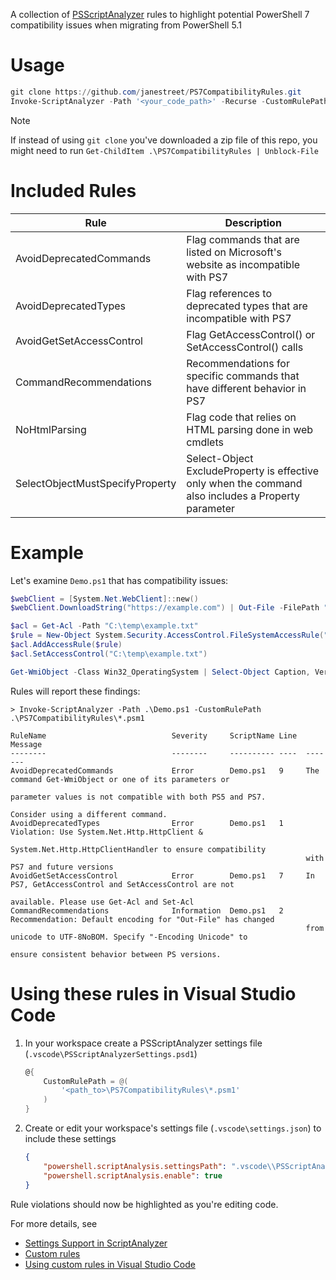 A collection of [PSScriptAnalyzer](https://github.com/PowerShell/PSScriptAnalyzer) rules to highlight
potential PowerShell 7 compatibility issues when migrating from PowerShell 5.1

# Usage
```powershell
git clone https://github.com/janestreet/PS7CompatibilityRules.git
Invoke-ScriptAnalyzer -Path '<your_code_path>' -Recurse -CustomRulePath .\PS7CompatibilityRules\*.psm1
```

> [!NOTE]
> If instead of using `git clone` you've downloaded a zip file of this repo, you might need to run `Get-ChildItem .\PS7CompatibilityRules | Unblock-File`


# Included Rules
| Rule                            | Description                                                                                         |
| ------------------------------- | --------------------------------------------------------------------------------------------------- |
| AvoidDeprecatedCommands         | Flag commands that are listed on Microsoft's website as incompatible with PS7                       |
| AvoidDeprecatedTypes            | Flag references to deprecated types that are incompatible with PS7                                  |
| AvoidGetSetAccessControl        | Flag GetAccessControl() or SetAccessControl() calls                                                 |
| CommandRecommendations          | Recommendations for specific commands that have different behavior in PS7                           |
| NoHtmlParsing                   | Flag code that relies on HTML parsing done in web cmdlets                                           |
| SelectObjectMustSpecifyProperty | Select-Object ExcludeProperty is effective only when the command also includes a Property parameter |


# Example
Let's examine `Demo.ps1` that has compatibility issues:
```powershell
$webClient = [System.Net.WebClient]::new()
$webClient.DownloadString("https://example.com") | Out-File -FilePath "C:\temp\example.txt"

$acl = Get-Acl -Path "C:\temp\example.txt"
$rule = New-Object System.Security.AccessControl.FileSystemAccessRule("Everyone", "ReadAndExecute", "Allow")
$acl.AddAccessRule($rule)
$acl.SetAccessControl("C:\temp\example.txt")

Get-WmiObject -Class Win32_OperatingSystem | Select-Object Caption, Version | Format-Table -AutoSize
```

Rules will report these findings:
```shell
> Invoke-ScriptAnalyzer -Path .\Demo.ps1 -CustomRulePath .\PS7CompatibilityRules\*.psm1

RuleName                            Severity     ScriptName Line  Message
--------                            --------     ---------- ----  -------
AvoidDeprecatedCommands             Error        Demo.ps1   9     The command Get-WmiObject or one of its parameters or
                                                                  parameter values is not compatible with both PS5 and PS7.
                                                                  Consider using a different command.
AvoidDeprecatedTypes                Error        Demo.ps1   1     Violation: Use System.Net.Http.HttpClient &
                                                                  System.Net.Http.HttpClientHandler to ensure compatibility
                                                                  with PS7 and future versions
AvoidGetSetAccessControl            Error        Demo.ps1   7     In PS7, GetAccessControl and SetAccessControl are not
                                                                  available. Please use Get-Acl and Set-Acl
CommandRecommendations              Information  Demo.ps1   2     Recommendation: Default encoding for "Out-File" has changed
                                                                  from unicode to UTF-8NoBOM. Specify "-Encoding Unicode" to
                                                                  ensure consistent behavior between PS versions.
```

# Using these rules in Visual Studio Code

1. In your workspace create a PSScriptAnalyzer settings file (`.vscode\PSScriptAnalyzerSettings.psd1`)
    ```powershell
    @{
        CustomRulePath = @(
            '<path_to>\PS7CompatibilityRules\*.psm1'
        )
    }
    ```
2. Create or edit your workspace's settings file (`.vscode\settings.json`) to include these settings
    ```json
    {
        "powershell.scriptAnalysis.settingsPath": ".vscode\\PSScriptAnalyzerSettings.psd1",
        "powershell.scriptAnalysis.enable": true
    }
    ```
Rule violations should now be highlighted as you're editing code.


For more details, see
  - [Settings Support in ScriptAnalyzer](https://learn.microsoft.com/en-us/powershell/utility-modules/psscriptanalyzer/using-scriptanalyzer?view=ps-modules#settings-support-in-scriptanalyzer)
  - [Custom rules](https://learn.microsoft.com/en-us/powershell/utility-modules/psscriptanalyzer/using-scriptanalyzer?view=ps-modules#custom-rules)
  - [Using custom rules in Visual Studio Code](https://learn.microsoft.com/en-us/powershell/utility-modules/psscriptanalyzer/using-scriptanalyzer?view=ps-modules#using-custom-rules-in-visual-studio-code)
